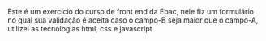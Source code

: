 Este é um exercício do curso de front end da Ebac, nele fiz um formulário no qual sua validação é aceita caso o campo-B seja maior que o campo-A, utilizei as tecnologias html, css e javascript
 
 
